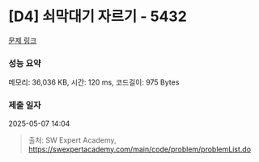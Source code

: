 # [D4] 쇠막대기 자르기 - 5432 

[문제 링크](https://swexpertacademy.com/main/code/problem/problemDetail.do?contestProbId=AWVl47b6DGMDFAXm) 

### 성능 요약

메모리: 36,036 KB, 시간: 120 ms, 코드길이: 975 Bytes

### 제출 일자

2025-05-07 14:04



> 출처: SW Expert Academy, https://swexpertacademy.com/main/code/problem/problemList.do